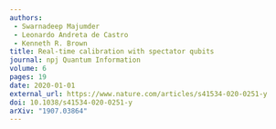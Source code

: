 ```yaml
---
authors:
 - Swarnadeep Majumder
 - Leonardo Andreta de Castro
 - Kenneth R. Brown
title: Real-time calibration with spectator qubits
journal: npj Quantum Information
volume: 6
pages: 19
date: 2020-01-01
external_url: https://www.nature.com/articles/s41534-020-0251-y
doi: 10.1038/s41534-020-0251-y
arXiv: "1907.03864"
---
```

